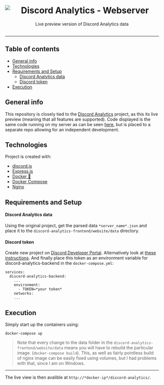 <center>
<img align="left" src="https://i.imgur.com/4GK9mkm.png">
<h1>Discord Analytics - Webserver</h1>
Live preview version of Discord Analytics data
</center> 
</br>

---

## Table of contents

- [General info](#general-info)
- [Technologies](#technologies)
- [Requirements and Setup](#requirements-and-setup)
  - [Discord Analytics data](#discord-analytics-data)
  - [Discord token](#discord-token)
- [Execution](#execution)

## General info

This repository is closely tied to the [Discord Analytics](https://github.com/Tarasa24/discord-analytics) project, as this its live preview (meaning that all features are supported). Code displayed is the same code running on my server as can be seen [here](https://tarasa24.ddns.net/discord-analytics/), but is placed to a separate repo allowing for an independent development.

## Technologies

Project is created with:

- <a href="https://discord.js.org" target="_blank">discord.js</a>
- <a href="https://expressjs.com/" target="_blank">Express.js</a>
- <a href="https://www.docker.com/" target="_blank">Docker 🐋</a>
- <a href="https://docs.docker.com/compose" target="_blank">Docker Compose</a>
- <a href="https://hub.docker.com/_/nginx" target="_blank">Nginx</a>

## Requirements and Setup

#### Discord Analytics data

Using the original project, get the parsed data `*server_name*.json` and place it to the `discord-analytics-frontend/website/data` directory.

#### Discord token

Create new project on [Discord Developer Portal](https://discordapp.com/developers/applications/). Alternatively look at [these instructions](https://github.com/reactiflux/discord-irc/wiki/Creating-a-discord-bot-&-getting-a-token). And finally place this token as an environment variable for discord-analytics-backend in the `docker-compose.yml`:

```
services:
  discord-analytics-backend:
    ...
    environment:
      - TOKEN=*your token*
    networks:
    ...
```

## Execution

Simply start up the containers using:

```
docker-compose up
```

> Note that every change to the data folder in the `discord-analytics-frontend/website/data` means you will have to rebuild the particular image. (`docker-compose build`). This, as well as fairly pointless build of nginx image can be easily fixed using volumes, but I had problems with that, since I am on Windows.

---

The live view is then avalible at `http://*docker-ip*/discord-analytics/`.
